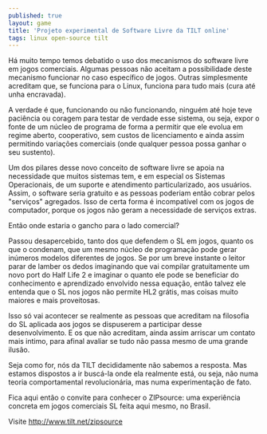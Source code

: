 ```yaml
---
published: true
layout: game
title: 'Projeto experimental de Software Livre da TILT online'
tags: linux open-source tilt
---
```

Há muito tempo temos debatido o uso dos mecanismos do software livre em jogos comerciais. Algumas pessoas não aceitam a possibilidade deste mecanismo funcionar no caso específico de jogos. Outras simplesmente acreditam que, se funciona para o Linux, funciona para tudo mais (cura até unha encravada).

A verdade é que, funcionando ou não funcionando, ninguém até hoje teve paciência ou coragem para testar de verdade esse sistema, ou seja, expor o fonte de um núcleo de programa de forma a permitir que ele evolua em regime aberto, cooperativo, sem custos de licenciamento e ainda assim permitindo variações comerciais (onde qualquer pessoa possa ganhar o seu sustento).

Um dos pilares desse novo conceito de software livre se apoia na necessidade que muitos sistemas tem, e em especial os Sistemas Operacionais, de um suporte e atendimento particularizado, aos usuários. Assim, o software seria gratuito e as pessoas poderiam então cobrar pelos "serviços" agregados. Isso de certa forma é incompatível com os jogos de computador, porque os jogos não geram a necessidade de serviços extras.

Então onde estaria o gancho para o lado comercial?

Passou desapercebido, tanto dos que defendem o SL em jogos, quanto os que o condenam, que um mesmo núcleo de programação pode gerar inúmeros modelos diferentes de jogos. Se por um breve instante o leitor parar de lamber os dedos imaginando que vai compilar gratuitamente um novo port do Half Life 2 e imaginar o quanto ele pode se beneficiar do conhecimento e aprendizado envolvido nessa equação, então talvez ele entenda que o SL nos jogos não permite HL2 grátis, mas coisas muito maiores e mais proveitosas.

Isso só vai acontecer se realmente as pessoas que acreditam na filosofia do SL aplicada aos jogos se dispuserem a participar desse desenvolvimento. E os que não acreditam, ainda assim arriscar um contato mais intimo, para afinal avaliar se tudo não passa mesmo de uma grande ilusão.

Seja como for, nós da TILT decididamente não sabemos a resposta. Mas estamos dispostos a ir buscá-la onde ela realmente está, ou seja, não numa teoria comportamental revolucionária, mas numa experimentação de fato.

Fica aqui então o convite para conhecer o ZIPsource: uma experiência concreta em jogos comerciais SL feita aqui mesmo, no Brasil.

Visite <a href="http://www.tilt.net/zipsource">http://www.tilt.net/zipsource</a>
